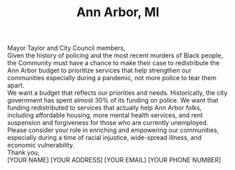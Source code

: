 ---
title: Ann Arbor, MI
permalink: "/annarbor"
name: Letter to Mayor and City Council
state: MI
city: Ann Arbor
layout: email
recipients:
- ctaylor@a2gov.org
- ABannister@a2gov.org
- JHayner@a2gov.org
- JLumm@a2gov.org
- KGriswold@a2gov.org
- ZAckerman@a2gov.org
- JGrand@a2gov.org
- JEaton@a2gov.org
- ENelson@a2gov.org
- ChSmith@a2gov.org
- ARamlawi@a2gov.org
subject: Defund Ann Arbor Police Department
body: |-
    Mayor Taylor and City Council members,

    Given the history of policing and the most recent murders of Black people, the Community must have a chance to make their case to redistribute the Ann Arbor budget to prioritize services that help strengthen our communities especially during a pandemic, not more police to tear them apart.

    We want a budget that reflects our priorities and needs. Historically, the city government has spent almost 30% of its funding on police. We want that funding redistributed to services that actually help Ann Arbor folks, including affordable housing, more mental health services, and rent suspension and forgiveness for those who are currently unemployed.

    Please consider your role in enriching and empowering our communities, especially during a time of racial injustice, wide-spread illness, and economic vulnerability.

    Thank you,

    [YOUR NAME]
    [YOUR ADDRESS]
    [YOUR EMAIL]
    [YOUR PHONE NUMBER]
---